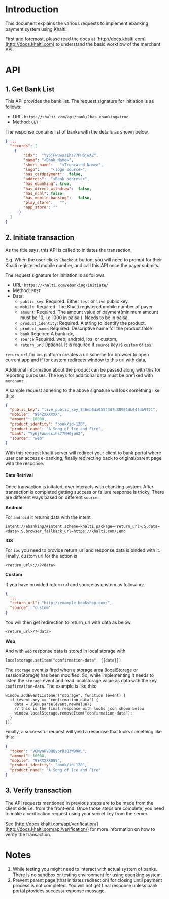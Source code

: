 # Introduction

This document explains the various requests to implement ebanking
payment system using Khalti.

First and foremost, please read the docs at
[http://docs.khalti.com](http://docs.khalti.com) to understand
the basic workflow of the merchant API.


# API

## 1. Get Bank List
This API provides the bank list. The request signature for initiation is as follows:

* URL: `https://khalti.com/api/bank/?has_ebanking=true`
* Method: `GET`

The response contains list of banks with the details as shown below.

```json
{ ...
  "records": [
    {
        "idx":	"Yy6jFwuwssihs77PHGjwAZ",
        "name":	"<Bank Name>",
        "short_name":	"<Truncated Name>",
        "logo": 	"<logo source>",
        "has_cardpayment":	false,
        "address":	"<Bank address>",
        "has_ebanking":	true,
        "has_direct_withdraw":	false,
        "has_nchl":	false,
        "has_mobile_banking":	false,
        "play_store":	"",
        "app_store": ""
      }
  ]
}
```


## 2. Initiate transaction

As the title says, this API is called to initiates the transaction.

E.g. When the user clicks `Checkout` button, you will need to
prompt for their Khalti registered mobile number, and call this API once
the payer submits.

The request signature for initiation is as follows:

* URL: `https://khalti.com/ebanking/initiate/`
* Method: `POST`
* Data:
  * `public_key`: Required. Either `test` or `live` public key.
  * `mobile`: Required. The Khalti registered mobile number of payer.
  * `amount`: Required. The amount value of payment(minimum amount must be 10, i.e 1000 in paisa.). Needs to be in paisa.
  * `product_identity`: Required. A string to identify the product.
  * `product_name`: Required. Descriptive name for the product.false
  * `bank`:Required.A bank idx,
  * `source`:Required. web, android, ios, or custom,
  * `return_url`:Optional. It is required if `source` key is `custom` or `ios`.

`return_url` for ios platform creates a url scheme for browser to open current app and if for custom redirects window to this url with data,

Additional information about the product can be passed along with this
for reporting purposes. The keys for additional data must be prefixed
with `merchant_`.

A sample request adhering to the above signature will look something like this:

```json
{
  "public_key": "live_public_key_546eb6da05544d7d88961db04fdb9721",
  "mobile": "9842XXXXXX",
  "amount": 10000,
  "product_identity": "book/id-120",
  "product_name": "A Song of Ice and Fire",
  "bank": "Yy6jFwuwssihs77PHGjwAZ",
  "source": "web"
}
```

With this request khalti server will redirect your client to bank portal where user can access e-banking, finally redirecting back to original/parent page with the response.

#### Data Retrival
Once transaction is initated, user interacts with ebanking system. After transaction is completed getting success or failure response is tricky. There are different ways based on different `source`.

**Android**

For `android` it returns data with the intent
```
intent://ebanking/#Intent;scheme=khalti;package=<return_url>;S.data=<data>;S.browser_fallback_url=https://khalti.com/;end
```
**IOS**

For `ios` you need to provide return_url and response data is binded with it. Finally, custom url for the action is
```
<return_url>://?<data>
```
**Custom**

If you have provided return url and source as custom as following:

```json
{
  ...
  "return_url": "http://example.bookshop.com/",
  "source": "custom"
}
```
You will then get redirection to return_url with data as below.

```
<return_url>/?<data>
```
**Web**

And with `web` response data is stored in local storage with

```localstorage.setItem("confirmation-data", {{data}})```

The `storage` event is fired when a storage area (localStorage or sessionStorage) has been modified. So, while implementing it needs to listen the `storage` event and read localstorage  value as data with the key `confirmation-data`. The example is like this:
```
window.addEventListener("storage", function (event) {
  if (event.key == "confirmation-data") {
    data = JSON.parse(event.newValue);
    // this is the final response with looks json shown below
    window.localStorage.removeItem("confirmation-data");
  }
});
```

Finally, a successful request will yield a response that looks something like this:

```json
{
  "token": "VGMyaKVDQQyorBiQ3W99WL",
  "amount": 10000,
  "mobile": "98XXXXX099",
  "product_identity": "book/id-120",
  "product_name": "A Song of Ice and Fire"
}
```

## 3. Verify transaction

The API requests mentioned in previous steps are to be made from the
client side i.e. from the front-end. Once those steps are complete, you
need to make a verification request using your secret key from the server.

See [http://docs.khalti.com/api/verification/](http://docs.khalti.com/api/verification/)
for more information on how to verify the transaction.


# Notes

1. While testing you might need to interact with actual system of banks. There is no sandbox or testing environment for using ebanking system.
2. Prevent parent page (that initiates redirection) for closing until payment process is not completed. You will not get final response unless bank portal provides success/response message.
